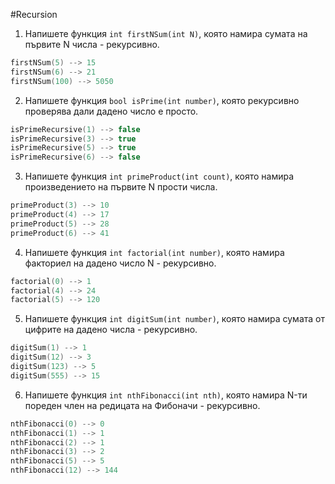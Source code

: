 #Recursion

1. Напишете функция ```int firstNSum(int N)```, която намира сумата на първите N числа - рекурсивно.
```c++
firstNSum(5) --> 15
firstNSum(6) --> 21
firstNSum(100) --> 5050
```

2. Напишете функция ```bool isPrime(int number)```, която рекурсивно проверява дали дадено число е просто.
```c++
isPrimeRecursive(1) --> false
isPrimeRecursive(3) --> true
isPrimeRecursive(5) --> true
isPrimeRecursive(6) --> false
```

3. Напишете функция ```int primeProduct(int count)```, която намира произведението на първите N прости числа. 
```c++
primeProduct(3) --> 10
primeProduct(4) --> 17
primeProduct(5) --> 28
primeProduct(6) --> 41
```

4. Напишете функция ```int factorial(int number)```, която намира факториел на дадено число N - рекурсивно.
```c++
factorial(0) --> 1
factorial(4) --> 24
factorial(5) --> 120
```

5. Напишете функция ```int digitSum(int number)```, която намира сумата от цифрите на дадено числа - рекурсивно.
```c++
digitSum(1) --> 1
digitSum(12) --> 3
digitSum(123) --> 5
digitSum(555) --> 15
```
6. Напишете функция ```int nthFibonacci(int nth)```, която намира N-ти пореден член на редицата на Фибоначи - рекурсивно.
```c++
nthFibonacci(0) --> 0
nthFibonacci(1) --> 1
nthFibonacci(2) --> 1
nthFibonacci(3) --> 2
nthFibonacci(5) --> 5
nthFibonacci(12) --> 144
```